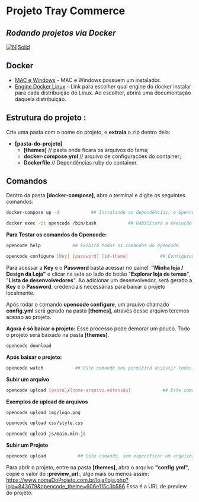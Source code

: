 # Projeto Tray Commerce
## _Rodando projetos via Docker_
[![N|Solid](https://static3.tcdn.com.br/files/841504/themes/219/img/superteia.png?53e0d03b9b7e1961be46b00aeaec3ce1)](https://superteia.com.br/)

## Docker
- [MAC e Windows] - MAC e Windows possuem um instalador.
- [Engine Docker Linux] - Link para escolher qual engine do docker instalar para cada distribuição do Linux. Ao escolher, abrirá uma documentação daquela distribuição.

[MAC e Windows]: https://www.docker.com/products/docker-desktop
[Engine Docker Linux]: https://hub.docker.com/search?q=&type=edition&offering=community&operating_system=linux

## Estrutura do projeto :
Crie uma pasta com o nome do projeto, e **extraia** o zip dentro dela:
  - **[pasta-do-projeto]**
    - **[themes]** // pasta onde ficara os arquivos do tema;
    - **docker-compose.yml** // arquivo de configurações do container;
    - **Dockerfile** // Dependências ruby do container. 

## Comandos
Dentro da pasta **[docker-compose]**, abra o terminal e digite os seguintes comandos:

```sh
docker-compose up -d            ## Instalando as dependências, o Opencode da tray e subindo o Container no Docker
```

```sh
docker exec -it opencode /bin/bash            ## Habilitará a execução dos comandos do Opencode
```

**Para Testar os comandos do Opencode:**
```sh
opencode help            ## Exibirá todos os comandos do Opencode.
```

```sh
opencode configure [Key] [password] [id-theme]            ## Configurando acesso ao tema.
```
Para acessar a **Key** e o **Password** basta acessar no painel: **"Minha loja / Design da Loja"** e clicar na seta ao lado do botão "**Explorar loja de temas**", "**Lista de desenvolvedores**". Ao adicionar um desenvolvedor, será gerado a **Key** e o **Password**, credenciais necessárias para baixar o projeto localmente.

Após rodar o comando **opencode configure**, um arquivo chamado **config.yml** será gerado na pasta **[themes]**, através desse arquivo teremos acesso ao projeto. 

**Agora é só baixar o projeto:**
Esse processo pode demorar um pouco. Todo o projeto será baixado na pasta **[themes]**.
```sh
opencode download
```
**Após baixar o projeto:**
```sh
opencode watch            ## Este comando nos permitirá assistir todas as mudanças ao dar ctrl + S no código.
```

**Subir um arquivo**
```sh
opencode upload [pasta]/[nome-arquivo.extensão]            ## Este comando nos permitirá subir um arquivo.
```
**Exemplos de upload de arquivos**
```sh
opencode upload img/logo.png

opencode upload css/style.css

opencode upload js/main.min.js
```

**Subir um Projeto**
```sh
opencode upload            ## Este comando, sem especificar um arquivo, irá subir o projeto inteiro.
```


Para abrir o projeto, entre na pasta **[themes]**, abra o arquivo **"config.yml"**, copie o valor do **:preview_url:**, algo mais ou menos assim: https://www.nomeDoProjeto.com.br/loja/loja.php?loja=843679&opencode_theme=606e115c3b586
Essa é a URL de preview do projeto.